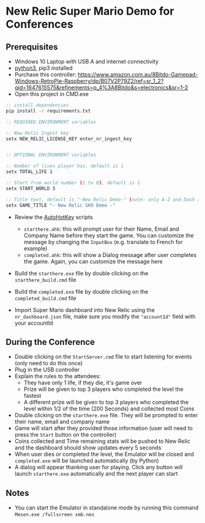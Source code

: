 # New Relic Super Mario Demo for Conferences

## Prerequisites

-   Windows 10 Laptop with USB A and internet connectivity
-   [python3](https://www.python.org/downloads/), pip3 installed
-   Purchase this controller: https://www.amazon.com.au/8Bitdo-Gamepad-Windows-RetroPie-Raspberry/dp/B07V2P79Z2/ref=sr_1_2?qid=1647615575&refinements=p_4%3A8Bitdo&s=electronics&sr=1-2
-   Open this project in CMD.exe

```bat
:: install dependencies
pip install -r requirements.txt

:: REQUIRED ENVIRONMENT variables

:: New Relic Ingest key
setx NEW_RELIC_LICENSE_KEY enter_nr_ingest_key


:: OPTIONAL ENVIRONMENT variables

:: Number of lives player has, default is 1
setx TOTAL_LIFE 1

:: Start from world number (1 to 8), default is 1
setx START_WORLD 3

:: Title text, default is "-New Relic Demo-" (note: only A-Z and Dash are allowed)
setx GAME_TITLE "- New Relic SKO Demo -"

```

-   Review the [AutoHotKey](https://www.autohotkey.com) scripts

    -   `starthere.ahk`: this will prompt user for their Name, Email and Company Name before they start the game. You can customize the message by changing the `InputBox` (e.g. translate to French for example)
    -   `completed.ahk`: this will show a Dialog message after user completes the game. Again, you can customize the message here

-   Build the `starthere.exe` file by double clicking on the `starthere_build.cmd` file
-   Build the `completed.exe` file by double clicking on the `completed_build.cmd` file
-   Import Super Mario dashboard into New Relic using the `nr_dashboard.json` file, make sure you modify the `"accountId"` field with your accountId

## During the Conference

-   Double clicking on the `StartServer.cmd` file to start listening for events (only need to do this once)
-   Plug in the USB controller
-   Explain the rules to the attendees:
    -   They have only 1 life, if they die, it's game over
    -   Prize will be given to top 3 players who completed the level the fastest
    -   A different prize will be given to top 3 players who completed the level within 1/2 of the time (200 Seconds) and collected most Coins
-   Double clicking on the `starthere.exe` file. They will be prompted to enter their name, email and company name
-   Game will start after they provided those information (user will need to press the `Start` button on the controller)
-   Coins collected and Time remaining stats will be pushed to New Relic and the dashboard should show updates every 5 seconds
-   When user dies or completed the level, the Emulator will be closed and `completed.exe` will be launched automatically (by Python)
-   A dialog will appear thanking user for playing. Click any button will launch `starthere.exe` automatically and the next player can start

## Notes

-   You can start the Emulator in standalone mode by running this command `Mesen.exe /fullscreen smb.nes`
